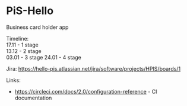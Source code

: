 # PiS-Hello
Business card holder app

Timeline:  
17.11 - 1 stage  
13.12 - 2 stage  
03.01 - 3 stage
24.01 - 4 stage

Jira: https://hello-pis.atlassian.net/jira/software/projects/HPIS/boards/1

Links:
* https://circleci.com/docs/2.0/configuration-reference - CI documentation
